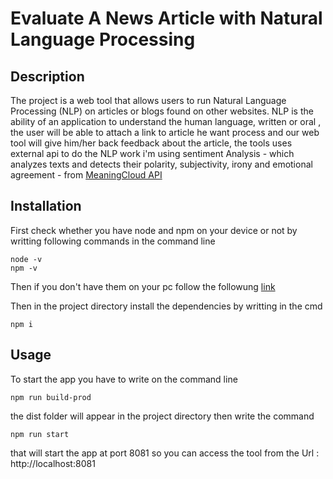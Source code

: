 
# Evaluate A News Article with Natural Language Processing
## Description
 The project is a web tool that allows users to run Natural Language Processing (NLP) on articles or blogs found on other websites. NLP is the ability of an application to understand the human language, written or oral , the user will be able to attach a link to article he want process and our web tool will give him/her back feedback about the article, the tools uses external api to do the NLP work i'm using sentiment Analysis - which analyzes texts and detects their polarity, subjectivity, irony and emotional agreement - from [MeaningCloud API ](https://www.meaningcloud.com/) 


## Installation
First check whether you have node and npm on your device or not by writting following commands in the command line
```
node -v 
npm -v 
```
Then if you don't have them on your pc follow the followung [link](https://nodejs.org/en/download/) 

Then in the project directory install the dependencies by writting in the cmd
```
npm i 
```
## Usage
To start the app you have to write on the command line
```
npm run build-prod
```
the dist folder will appear in the project directory 
then write the command
```
npm run start
```
that will start the app at port 8081
so you can access the tool from the Url : http://localhost:8081
